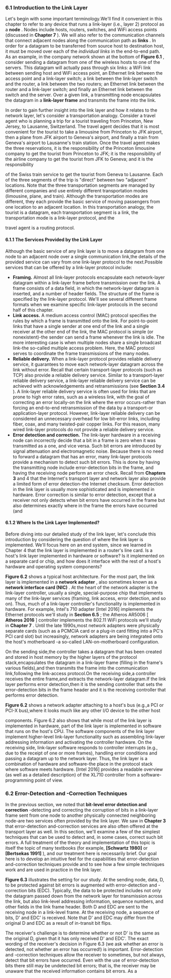 ### 6.1 Introduction to the Link Layer

Let's begin with some important terminology.We'll find it convenient in this chapter to refer to any device that runs a link-layer (i.e., layer 2) protocol as a  **node** . Nodes include hosts, routers, switches, and WiFi access points (discussed in  **Chapter 7** ). We will also refer to the communication channels that connect adjacent nodes along the communication path as  **links** . In order for a datagram to be transferred from source host to destination host, it must be moved over each of the  *individual links*  in the end-to-end path. As an example, in the company network shown at the bottom of  **Figure 6.1** , consider sending a datagram from one of the wireless hosts to one of the servers. This datagram will actually pass through six links: a WiFi link between sending host and WiFi access point, an Ethernet link between the access point and a link-layer switch; a link between the link-layer switch and the router, a link between the two routers; an Ethernet link between the router and a link-layer switch; and finally an Ethernet link between the switch and the server. Over a given link, a transmitting node encapsulates the datagram in a  **link-layer frame**  and transmits the frame into the link.

In order to gain further insight into the link layer and how it relates to the network layer, let's consider a transportation analogy. Consider a travel agent who is planning a trip for a tourist traveling from Princeton, New Jersey, to Lausanne, Switzerland. The travel agent decides that it is most convenient for the tourist to take a limousine from Princeton to JFK airport, then a plane from JFK airport to Geneva's airport, and finally a train from Geneva's airport to Lausanne's train station. Once the travel agent makes the three reservations, it is the responsibility of the Princeton limousine company to get the tourist from Princeton to JFK; it is the responsibility of the airline company to get the tourist from JFK to Geneva; and it is the responsibility



of the Swiss train service to get the tourist from Geneva to Lausanne. Each of the three segments of the trip is "direct" between two "adjacent" locations. Note that the three transportation segments are managed by different companies and use entirely different transportation modes (limousine, plane, and train). Although the transportation modes are different, they each provide the basic service of moving passengers from one location to an adjacent location. In this transportation analogy, the tourist is a datagram, each transportation segment is a link, the transportation mode is a link-layer protocol, and the



travel agent is a routing protocol.

#### 6.1.1 The Services Provided by the Link Layer

Although the basic service of any link layer is to move a datagram from one node to an adjacent node over a single communication link,the details of the provided service can vary from one link-layer protocol to the next.Possible services that can be offered by a link-layer protocol include:

*   **Framing.**  Almost all link-layer protocols encapsulate each network-layer datagram within a link-layer frame before transmission over the link. A frame consists of a data field, in which the network-layer datagram is inserted, and a number of header fields. The structure of the frame is specified by the link-layer protocol. We'll see several different frame formats when we examine specific link-layer protocols in the second half of this chapter.
*   **Link access.**  A medium access control (MAC) protocol specifies the rules by which a frame is transmitted onto the link. For point-to-point links that have a single sender at one end of the link and a single receiver at the other end of the link, the MAC protocol is simple (or nonexistent)-the sender can send a frame whenever the link is idle. The more interesting case is when multiple nodes share a single broadcast link-the so-called multiple access problem. Here, the MAC protocol serves to coordinate the frame transmissions of the many nodes.
*   **Reliable delivery.** When a link-layer protocol provides reliable delivery service, it guarantees to move each network-layer datagram across the link without error. Recall that certain transport-layer protocols (such as TCP) also provide a reliable delivery service. Similar to a transport-layer reliable delivery service, a link-layer reliable delivery service can be achieved with acknowledgements and retransmissions (see  **Section 3.4** ). A link-layer reliable delivery service is often used for links that are prone to high error rates, such as a wireless link, with the goal of correcting an error locally-on the link where the error occurs-rather than forcing an end-to-end retransmission of the data by a transport-or application-layer protocol. However, link-layer reliable delivery can be considered an unnecessary overhead for low bit-error links, including fiber, coax, and many twisted-pair copper links. For this reason, many wired link-layer protocols do not provide a reliable delivery service.
*   **Error detection and correction.**  The link-layer hardware in a receiving node can incorrectly decide that a bit in a frame is zero when it was transmitted as a one, and vice versa. Such bit errors are introduced by signal attenuation and electromagnetic noise. Because there is no need to forward a datagram that has an error, many link-layer protocols provide a mechanism to detect such bit errors. This is done by having the transmitting node include error-detection bits in the frame, and having the receiving node perform an error check. Recall from  **Chapters 3**  and 4 that the Internet's transport layer and network layer also provide a limited form of error detection-the Internet checksum. Error detection in the link layer is usually more sophisticated and is implemented in hardware. Error correction is similar to error detection, except that a receiver not only detects when bit errors have occurred in the frame but also determines exactly where in the frame the errors have occurred (and



#### 6.1.2 Where Is the Link Layer Implemented?

Before diving into our detailed study of the link layer, let's conclude this introduction by considering the question of where the link layer is implemented. We'll focus here on an end system, since we learned in Chapter 4 that the link layer is implemented in a router's line card. Is a host's link layer implemented in hardware or software? Is it implemented on a separate card or chip, and how does it interface with the rest of a host's hardware and operating system components?

 **Figure 6.2**  shows a typical host architecture. For the most part, the link layer is implemented in a  **network adapter** , also sometimes known as a  **network interface card (NIC)** . At the heart of the network adapter is the link-layer controller, usually a single, special-purpose chip that implements many of the link-layer services (framing, link access, error detection, and so on). Thus, much of a link-layer controller's functionality is implemented in hardware. For example, Intel's 710 adapter [Intel 2016] implements the Ethernet protocols we'll study in  **Section 6.5** ; the Atheros AR5006 [ **Atheros 2016** ] controller implements the 802.11 WiFi protocols we'll study in  **Chapter 7** . Until the late 1990s,most network adapters were physically separate cards (such as a PCMCIA card or a plug-in card fitting into a PC's PCI card slot) but increasingly, network adapters are being integrated onto the host's motherboard -a so-called LAN-on-motherboard configuration.

On the sending side,the controller takes a datagram that has been created and stored in host memory by the higher layers of the protocol stack,encapsulates the datagram in a link-layer frame (filling in the frame's various fields),and then transmits the frame into the communication link,following the link-access protocol.On the receiving side,a controller receives the entire frame,and extracts the network-layer datagram.If the link layer performs error detection,then it is the sending controller that sets the error-detection bits in the frame header and it is the receiving controller that performs error detection.

 **Figure 6.2**  shows a network adapter attaching to a host's bus (e.g.,a PCI or PCI-X bus),where it looks much like any other I/O device to the other host



components. Figure 6.2 also shows that while most of the link layer is implemented in hardware, part of the link layer is implemented in software that runs on the host's CPU. The software components of the link layer implement higher-level link-layer functionality such as assembling link-layer addressing information and activating the controller hardware. On the receiving side, link-layer software responds to controller interrupts (e.g., due to the receipt of one or more frames), handling error conditions and passing a datagram up to the network layer. Thus, the link layer is a combination of hardware and software-the place in the protocol stack where software meets hardware. [Intel 2016] provides a readable overview (as well as a detailed description) of the XL710 controller from a software-programming point of view.



### 6.2 Error-Detection and -Correction Techniques

In the previous section, we noted that  **bit-level error detection and correction** -detecting and correcting the corruption of bits in a link-layer frame sent from one node to another physically connected neighboring node-are two services often provided by the link layer. We saw in  **Chapter 3**  that error-detection and-correction services are also often offered at the transport layer as well. In this section, we'll examine a few of the simplest techniques that can be used to detect and, in some cases, correct such bit errors. A full treatment of the theory and implementation of this topic is itself the topic of many textbooks (for example,  **[Schwartz 1980]**  or  **[Bertsekas 1991]** ), and our treatment here is necessarily brief. Our goal here is to develop an intuitive feel for the capabilities that error-detection and-correction techniques provide and to see how a few simple techniques work and are used in practice in the link layer.

 **Figure 6.3**  illustrates the setting for our study. At the sending node, data, D, to be protected against bit errors is augmented with error-detection and -correction bits (EDC). Typically, the data to be protected includes not only the datagram passed down from the network layer for transmission across the link, but also link-level addressing information, sequence numbers, and other fields in the link frame header. Both D and EDC are sent to the receiving node in a link-level frame. At the receiving node, a sequence of bits, D' and EDC' is received. Note that D' and EDC may differ from the original D and EDC as a result of in-transit bit flips.

The receiver's challenge is to determine whether or not D' is the same as the original D, given that it has only received D' and EDC'. The exact wording of the receiver's decision in Figure 6.3 (we ask whether an error is detected, not whether an error has occurred!) is important. Error-detection and -correction techniques allow the receiver to sometimes, but not always, detect that bit errors have occurred. Even with the use of error-detection bits there still may be undetected bit errors; that is, the receiver may be unaware that the received information contains bit errors. As a



